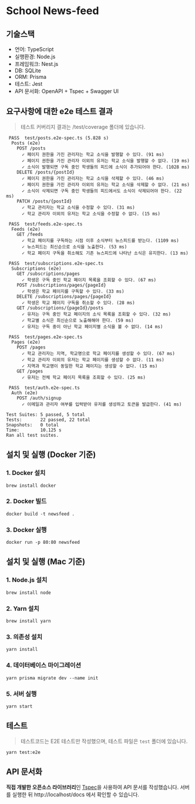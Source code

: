 # School News-feed

## 기술스택
- 언어: TypeScript
- 실행환경: Node.js
- 프레임워크: Nest.js
- DB: SQLite
- ORM: Prisma
- 테스트: Jest
- API 문서화: OpenAPI + Tspec + Swagger UI

## 요구사항에 대한 e2e 테스트 결과
> 테스트 커버리지 결과는 /test/coverage 폴더에 있습니다.

```
 PASS  test/posts.e2e-spec.ts (5.828 s)
  Posts (e2e)
    POST /posts
      ✓ 페이지 권한을 가진 관리자는 학교 소식을 발행할 수 있다. (91 ms)
      ✓ 페이지 권한을 가진 관리자 이외의 유저는 학교 소식을 발행할 수 없다. (19 ms)
      ✓ 소식이 발행되면 구독 중인 학생들의 피드에 소식이 추가되어야 한다. (1028 ms)
    DELETE /posts/{postId}
      ✓ 페이지 권한을 가진 관리자는 학교 소식을 삭제할 수 있다. (46 ms)
      ✓ 페이지 권한을 가진 관리자 이외의 유저는 학교 소식을 삭제할 수 없다. (21 ms)
      ✓ 소식이 삭제되면 구독 중인 학생들의 피드에서도 소식이 삭제되어야 한다. (22 ms)
    PATCH /posts/{postId}
      ✓ 학교 관리자는 학교 소식을 수정할 수 있다. (31 ms)
      ✓ 학교 관리자 이외의 유저는 학교 소식을 수정할 수 없다. (15 ms)

 PASS  test/feeds.e2e-spec.ts
  Feeds (e2e)
    GET /feeds
      ✓ 학교 페이지를 구독하는 시점 이후 소식부터 뉴스피드를 받는다. (1109 ms)
      ✓ 뉴스피드는 최신순으로 소식을 노출한다. (53 ms)
      ✓ 학교 페이지 구독을 취소해도 기존 뉴스피드에 나타난 소식은 유지한다. (13 ms)

 PASS  test/subscriptions.e2e-spec.ts
  Subscriptions (e2e)
    GET /subscriptions/pages
      ✓ 학생은 구독 중인 학교 페이지 목록을 조회할 수 있다. (67 ms)
    POST /subscriptions/pages/{pageId}
      ✓ 학생은 학교 페이지를 구독할 수 있다. (33 ms)
    DELETE /subscriptions/pages/{pageId}
      ✓ 학생은 학교 페이지 구독을 취소할 수 있다. (28 ms)
    GET /subscriptions/{pageId}/posts
      ✓ 유저는 구독 중인 학교 페이지의 소식 목록을 조회할 수 있다. (32 ms)
      ✓ 학교별 소식은 최신순으로 노출해해야 한다. (59 ms)
      ✓ 유저는 구독 중이 아닌 학교 페이지별 소식을 볼 수 없다. (14 ms)

 PASS  test/pages.e2e-spec.ts
  Pages (e2e)
    POST /pages
      ✓ 학교 관리자는 지역, 학교명으로 학교 페이지를 생성할 수 있다. (67 ms)
      ✓ 학교 관리자 이외의 유저는 학교 페이지를 생성할 수 없다. (11 ms)
      ✓ 지역과 학교명이 동일한 학교 페이지는 생성할 수 없다. (15 ms)
    GET /pages
      ✓ 유저는 전체 학교 페이지 목록을 조회할 수 있다. (25 ms)

 PASS  test/auth.e2e-spec.ts
  Auth (e2e)
    POST /auth/signup
      ✓ 이메일과 관리자 여부를 입력받아 유저를 생성하고 토큰을 발급한다. (41 ms)

Test Suites: 5 passed, 5 total
Tests:       22 passed, 22 total
Snapshots:   0 total
Time:        10.125 s
Ran all test suites.
```

## 설치 및 실행 (Docker 기준)

### 1. Docker 설치
```
brew install docker
```

### 2. Docker 빌드
```
docker build -t newsfeed .
```

### 3. Docker 실행
```
docker run -p 80:80 newsfeed
```


## 설치 및 실행 (Mac 기준)

### 1. Node.js 설치
```
brew install node
```

### 2. Yarn 설치
```
brew install yarn
```

### 3. 의존성 설치
```
yarn install
```

### 4. 데이터베이스 마이그레이션
```
yarn prisma migrate dev --name init
```

### 5. 서버 실행
```
yarn start
```

## 테스트
> 테스트코드는 E2E 테스트만 작성했으며, 테스트 파일은 `test` 폴더에 있습니다.

```
yarn test:e2e
```

## API 문서화
**직접 개발한 오픈소스 라이브러리**인 [Tspec](https://ts-spec.github.io/tspec/)을 사용하여 API 문서를 작성했습니다.
서버를 실행한 뒤 http://localhost/docs 에서 확인할 수 있습니다.
